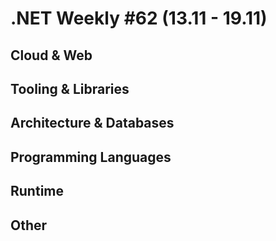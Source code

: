# .NET Weekly #62 (13.11 -  19.11)

## Cloud & Web

## Tooling & Libraries

## Architecture & Databases

## Programming Languages

## Runtime

## Other
